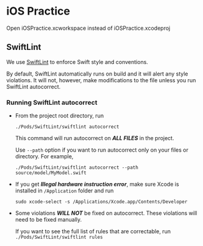 # iOS Practice
Open iOSPractice.xcworkspace instead of iOSPractice.xcodeproj

## SwiftLint
We use [SwiftLint](https://github.com/realm/SwiftLint) to enforce Swift style and conventions.

By default, SwiftLint automatically runs on build and it will alert any style violations. It will not, however, make modifications to the file unless you run SwiftLint autocorrect.
### Running SwiftLint autocorrect
*   From the project root directory, run

    `./Pods/SwiftLint/swiftlint autocorrect`

    This command will run autocorrect on **_ALL FILES_** in the project.

    Use `--path` option if you want to run autocorrect only on your files or directory. For example,

    `./Pods/SwiftLint/swiftlint autocorrect --path source/model/MyModel.swift`


* If you get **_Illegal hardware instruction error_**, make sure Xcode is installed in `/Application` folder and run
    
    `sudo xcode-select -s /Applications/Xcode.app/Contents/Developer`
    
* Some violations **_WILL NOT_** be fixed on autocorrect. These violations will need to be fixed manually.

    If you want to see the full list of rules that are correctable, run `./Pods/SwiftLint/swiftlint rules`